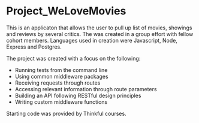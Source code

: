 # Project_WeLoveMovies


This is an applicaton that allows the user to pull up list of movies, showings and reviews by several critics. The was created in a group effort with fellow cohort members. Languages used in creation were Javascript, Node, Express and Postgres.

The project was created with a focus on the following:
  * Running tests from the command line
  * Using common middleware packages
  * Receiving requests through routes
  * Accessing relevant information through route parameters
  * Building an API following RESTful design principles
  * Writing custom middleware functions


Starting code was provided by Thinkful courses.
